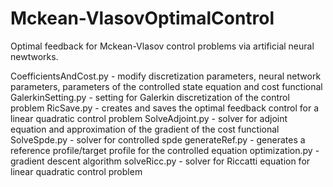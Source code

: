 # Mckean-VlasovOptimalControl
Optimal feedback for Mckean-Vlasov control problems via artificial neural newtworks. 

CoefficientsAndCost.py   - modify discretization parameters, neural network parameters, parameters of the controlled state equation and cost functional
GalerkinSetting.py       - setting for Galerkin discretization of the control problem
RicSave.py               - creates and saves the optimal feedback control for a linear quadratic control problem
SolveAdjoint.py          - solver for adjoint equation and approximation of the gradient of the cost functional
SolveSpde.py             - solver for controlled spde
generateRef.py           - generates a reference profile/target profile for the controlled equation
optimization.py          - gradient descent algorithm
solveRicc.py             - solver for Riccatti equation for linear quadratic control problem
